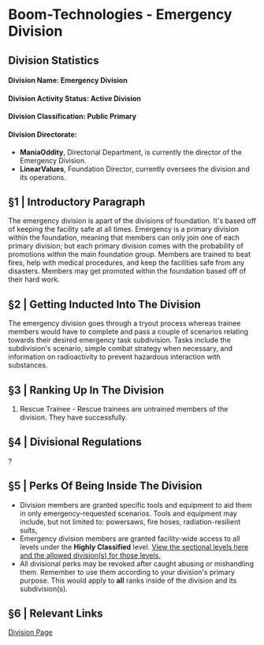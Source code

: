 # Boom-Technologies - Emergency Division

## Division Statistics

#### Division Name: **Emergency Division**
#### Division Activity Status: Active Division

#### Division Classification: Public Primary
#### Division Directorate:
  * **ManiaOddity**, Directorial Department, is currently the director of the Emergency Division.
  * **LinearValues**, Foundation Director, currently oversees the division and its operations.

## §1 | Introductory Paragraph
The emergency division is apart of the divisions of foundation. It's based off of keeping the facility safe at all times. Emergency is a primary division within the foundation, meaning that members can only join one of each primary division; but each primary division comes with the probability of promotions within the main foundation group. Members are trained to beat fires, help with medical procedures, and keep the facilities safe from any disasters. Members may get promoted within the foundation based off of their hard work.
## §2 | Getting Inducted Into The Division
The emergency division goes through a tryout process whereas trainee members would have to complete and pass a couple of scenarios relating towards their desired emergency task subdivision. Tasks include the subdivision's scenario, simple combat strategy when necessary, and information on radioactivity to prevent hazardous interaction with substances. 
## §3 | Ranking Up In The Division
1. Rescue Trainee - Rescue trainees are untrained members of the division. They have successfully.
## §4 | Divisional Regulations
?
## §5 | Perks Of Being Inside The Division
- Division members are granted specific tools and equipment to aid them in only emergency-requested scenarios. Tools and equipment may include, but not limited to: powersaws, fire hoses, radiation-resilient suits, 
- Emergency division members are granted facility-wide access to all levels under the __Highly Classified__ level. [View the sectional levels here and the allowed division(s) for those levels.]()
- All divisional perks may be revoked after caught abusing or mishandling them. Remember to use them according to your division's primary purpose. This would apply to __all__ ranks inside of the division and its subdivision(s). 
## §6 | Relevant Links
[Division Page](https://www.roblox.com/groups/4717972/BT-Emergency-Division#!/about)
